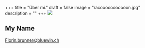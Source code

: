 +++
title = "Über mi."
draft = false
image = "racooooooooooon.jpg"
description = ""
+++
![](/img/default-author.jpg)

## My Name

Florin.brunner@bluewin.ch
